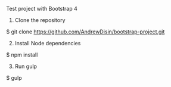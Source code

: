 Test project with Bootstrap 4

1. Clone the repository 

$ git clone https://github.com/AndrewDisin/bootstrap-project.git

2. Install Node dependencies 

$ npm install

3. Run gulp

$ gulp
